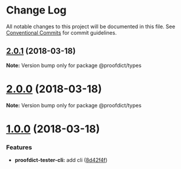 # Change Log

All notable changes to this project will be documented in this file.
See [Conventional Commits](https://conventionalcommits.org) for commit guidelines.

<a name="2.0.1"></a>
## [2.0.1](https://github.com/proofdict/proofdict/compare/v2.0.0...v2.0.1) (2018-03-18)




**Note:** Version bump only for package @proofdict/types

<a name="2.0.0"></a>
# [2.0.0](https://github.com/proofdict/proofdict/compare/v1.0.0...v2.0.0) (2018-03-18)




**Note:** Version bump only for package @proofdict/types

<a name="1.0.0"></a>
# [1.0.0](https://github.com/proofdict/proofdict/compare/1.2.1...1.0.0) (2018-03-18)


### Features

* **proofdict-tester-cli:** add cli ([8d42f4f](https://github.com/proofdict/proofdict/commit/8d42f4f))
